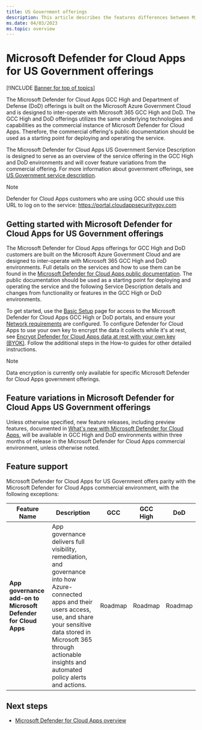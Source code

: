 ```yaml
---
title: US Government offerings
description: This article describes the features differences between Microsoft Defender for Cloud Apps for US Government offerings and the commercial offering.
ms.date: 04/03/2023
ms.topic: overview
---
```

# Microsoft Defender for Cloud Apps for US Government offerings

[!INCLUDE [Banner for top of topics](includes/banner.md)]

The Microsoft Defender for Cloud Apps GCC High and Department of Defense (DoD) offerings is built on the Microsoft Azure Government Cloud and is designed to inter-operate with Microsoft 365 GCC High and DoD. The GCC High and DoD offerings utilizes the same underlying technologies and capabilities as the commercial instance of Microsoft Defender for Cloud Apps. Therefore, the commercial offering's public documentation should be used as a starting point for deploying and operating the service.

The Microsoft Defender for Cloud Apps US Government Service Description is designed to serve as an overview of the service offering in the GCC High and DoD environments and will cover feature variations from the commercial offering.  For more information about government offerings, see [US Government service description](/enterprise-mobility-security/solutions/ems-govt-service-description).

>[!NOTE]
> Defender for Cloud Apps customers who are using GCC should use this URL to log on to the service:  <https://portal.cloudappsecuritygov.com>

## Getting started with Microsoft Defender for Cloud Apps for US Government offerings

The Microsoft Defender for Cloud Apps offerings for GCC High and DoD customers are built on the Microsoft Azure Government Cloud and are designed to inter-operate with Microsoft 365 GCC High and DoD environments. Full details on the services and how to use them can be found in the [Microsoft Defender for Cloud Apps public documentation](/defender-cloud-apps/). The public documentation should be used as a starting point for deploying and operating the service and the following Service Description details and changes from functionality or features in the GCC High or DoD environments.

To get started, use the [Basic Setup](general-setup.md) page for access to the Microsoft Defender for Cloud Apps GCC High or DoD portals, and ensure your [Network requirements](network-requirements.md) are configured. To configure Defender for Cloud Apps to use your own key to encrypt the data it collects while it's at rest, see [Encrypt Defender for Cloud Apps data at rest with your own key (BYOK)](ems-cloud-app-security-govt-service-byok.md). Follow the additional steps in the How-to guides for other detailed instructions.

> [!NOTE]
> Data encryption is currently only available for specific Microsoft Defender for Cloud Apps government offerings.

## Feature variations in Microsoft Defender for Cloud Apps US Government offerings

Unless otherwise specified, new feature releases, including preview features, documented in [What's new with Microsoft Defender for Cloud Apps](release-notes.md), will be available in GCC High and DoD environments within three months of release in the Microsoft Defender for Cloud Apps commercial environment, unless otherwise noted.

## Feature support

Microsoft Defender for Cloud Apps for US Government offers parity with the Microsoft Defender for Cloud Apps commercial environment, with the following exceptions:

| Feature Name                           | Description                                                  | GCC     | GCC High | DoD     |
| -------------------------------------- | ------------------------------------------------------------ | ------- | -------- | ------- |
|**App governance add-on to Microsoft Defender for Cloud Apps** | App governance delivers full visibility, remediation, and governance into how Azure-connected apps and their users access, use, and share your sensitive data stored in Microsoft 365 through actionable insights and automated policy alerts and actions. | Roadmap | Roadmap  | Roadmap |

## Next steps

- [Microsoft Defender for Cloud Apps overview](what-is-defender-for-cloud-apps.md)
